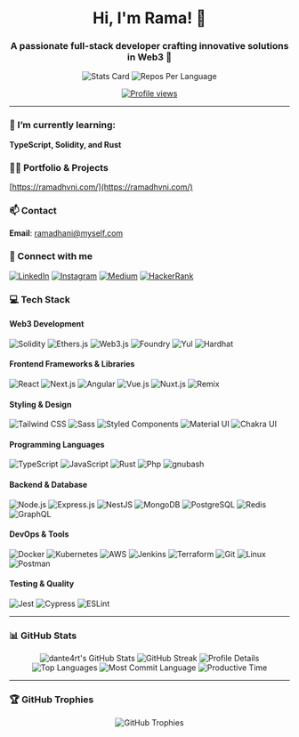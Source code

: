 <h1 align="center">Hi, I'm Rama! 👋</h1>
<h3 align="center">A passionate full-stack developer crafting innovative solutions in Web3 🚀</h3>

<p align="center">
<img src="https://github-profile-summary-cards.vercel.app/api/cards/stats?username=dante4rt&theme=radical" alt="Stats Card"/>
<img src="https://github-profile-summary-cards.vercel.app/api/cards/repos-per-language?username=dante4rt&theme=radical" alt="Repos Per Language"/>
</p>

<p align="center">
  <a href="https://github.com/dante4rt"><img src="https://komarev.com/ghpvc/?username=dante4rt&style=flat-square" alt="Profile views"/></a>
</p>

---

### 🌱 I’m currently learning:
**TypeScript, Solidity, and Rust**

### 👨‍💻 Portfolio & Projects
[https://ramadhvni.com/](https://ramadhvni.com/)

### 📫 Contact
**Email**: ramadhani@myself.com

### 🤝 Connect with me
<p align="left">
  <a href="https://linkedin.com/in/ramadhvni" target="_blank"><img src="https://img.shields.io/badge/-LinkedIn-%230077B5?style=for-the-badge&logo=linkedin&logoColor=white" alt="LinkedIn"/></a>
  <a href="https://instagram.com/ramadhvni" target="_blank"><img src="https://img.shields.io/badge/-Instagram-%23E4405F?style=for-the-badge&logo=instagram&logoColor=white" alt="Instagram"/></a>
  <a href="https://medium.com/@dntyk" target="_blank"><img src="https://img.shields.io/badge/-Medium-%2312100E?style=for-the-badge&logo=medium&logoColor=white" alt="Medium"/></a>
  <a href="https://www.hackerrank.com/rxmxdhxni" target="_blank"><img src="https://img.shields.io/badge/-HackerRank-%232EC866?style=for-the-badge&logo=hackerrank&logoColor=white" alt="HackerRank"/></a>
</p>

### 💻 Tech Stack

#### Web3 Development
<p align="left">
  <img src="https://img.shields.io/badge/-Solidity-%23363636?style=for-the-badge&logo=solidity&logoColor=white" alt="Solidity"/>
  <img src="https://img.shields.io/badge/-Ethers.js-%234E4E4E?style=for-the-badge&logo=ethereum&logoColor=white" alt="Ethers.js"/>
  <img src="https://img.shields.io/badge/-Web3.js-%23F16822?style=for-the-badge&logo=web3.js&logoColor=white" alt="Web3.js"/>
  <img src="https://img.shields.io/badge/-Foundry-%23FF9E0F?style=for-the-badge&logo=rust&logoColor=white" alt="Foundry"/>
  <img src="https://img.shields.io/badge/-Yul-%23FF9E0F?style=for-the-badge&logo=ethereum&logoColor=white" alt="Yul"/>
  <img src="https://img.shields.io/badge/-Hardhat-%23F7DF1E?style=for-the-badge&logo=ethereum&logoColor=black" alt="Hardhat"/>
</p>

#### Frontend Frameworks & Libraries
<p align="left">
  <img src="https://img.shields.io/badge/-React-%2361DAFB?style=for-the-badge&logo=react&logoColor=black" alt="React"/>
  <img src="https://img.shields.io/badge/-Next.js-%23000000?style=for-the-badge&logo=next.js&logoColor=white" alt="Next.js"/>
  <img src="https://img.shields.io/badge/-Angular-%23DD0031?style=for-the-badge&logo=angular&logoColor=white" alt="Angular"/>
  <img src="https://img.shields.io/badge/-Vue.js-%234FC08D?style=for-the-badge&logo=vue.js&logoColor=white" alt="Vue.js"/>
  <img src="https://img.shields.io/badge/-Nuxt.js-%2300DC82?style=for-the-badge&logo=nuxt.js&logoColor=white" alt="Nuxt.js"/>
  <img src="https://img.shields.io/badge/-Remix-%23000000?style=for-the-badge&logo=remix&logoColor=white" alt="Remix"/>
</p>

#### Styling & Design
<p align="left">
  <img src="https://img.shields.io/badge/-Tailwind_CSS-%2338B2AC?style=for-the-badge&logo=tailwindcss&logoColor=white" alt="Tailwind CSS"/>
  <img src="https://img.shields.io/badge/-Sass-%23CC6699?style=for-the-badge&logo=sass&logoColor=white" alt="Sass"/>
  <img src="https://img.shields.io/badge/-Styled_Components-%23DB7093?style=for-the-badge&logo=styled-components&logoColor=white" alt="Styled Components"/>
  <img src="https://img.shields.io/badge/-Material_UI-%230081CB?style=for-the-badge&logo=material-ui&logoColor=white" alt="Material UI"/>
  <img src="https://img.shields.io/badge/-Chakra_UI-%23319795?style=for-the-badge&logo=chakra-ui&logoColor=white" alt="Chakra UI"/>
</p>

#### Programming Languages
<p align="left">
  <img src="https://img.shields.io/badge/-TypeScript-%233178C6?style=for-the-badge&logo=typescript&logoColor=white" alt="TypeScript"/>
  <img src="https://img.shields.io/badge/-JavaScript-%23F7DF1E?style=for-the-badge&logo=javascript&logoColor=black" alt="JavaScript"/>
  <img src="https://img.shields.io/badge/-Rust-%23000000?style=for-the-badge&logo=rust&logoColor=white" alt="Rust"/>
  <img src="https://img.shields.io/badge/-Php-%233776AB?style=for-the-badge&logo=php&logoColor=white" alt="Php"/>
  <img src="https://img.shields.io/badge/-Bash-%23339933?style=for-the-badge&logo=gnubash&logoColor=black" alt="gnubash"/>
</p>

#### Backend & Database
<p align="left">
  <img src="https://img.shields.io/badge/-Node.js-%23339933?style=for-the-badge&logo=node.js&logoColor=white" alt="Node.js"/>
  <img src="https://img.shields.io/badge/-Express.js-%23000000?style=for-the-badge&logo=express&logoColor=white" alt="Express.js"/>
  <img src="https://img.shields.io/badge/-NestJS-%23E0234E?style=for-the-badge&logo=nestjs&logoColor=white" alt="NestJS"/>
  <img src="https://img.shields.io/badge/-MongoDB-%2347A248?style=for-the-badge&logo=mongodb&logoColor=white" alt="MongoDB"/>
  <img src="https://img.shields.io/badge/-PostgreSQL-%23336791?style=for-the-badge&logo=postgresql&logoColor=white" alt="PostgreSQL"/>
  <img src="https://img.shields.io/badge/-Redis-%23DC382D?style=for-the-badge&logo=redis&logoColor=white" alt="Redis"/>
  <img src="https://img.shields.io/badge/-GraphQL-%23E10098?style=for-the-badge&logo=graphql&logoColor=white" alt="GraphQL"/>
</p>

#### DevOps & Tools
<p align="left">
  <img src="https://img.shields.io/badge/-Docker-%232496ED?style=for-the-badge&logo=docker&logoColor=white" alt="Docker"/>
  <img src="https://img.shields.io/badge/-Kubernetes-%23326CE5?style=for-the-badge&logo=kubernetes&logoColor=white" alt="Kubernetes"/>
  <img src="https://img.shields.io/badge/-AWS-%23232F3E?style=for-the-badge&logo=amazon-aws&logoColor=white" alt="AWS"/>
  <img src="https://img.shields.io/badge/-Jenkins-%23D24939?style=for-the-badge&logo=jenkins&logoColor=white" alt="Jenkins"/>
  <img src="https://img.shields.io/badge/-Terraform-%237B42BC?style=for-the-badge&logo=terraform&logoColor=white" alt="Terraform"/>
  <img src="https://img.shields.io/badge/-Git-%23F05032?style=for-the-badge&logo=git&logoColor=white" alt="Git"/>
  <img src="https://img.shields.io/badge/-Linux-%23FCC624?style=for-the-badge&logo=linux&logoColor=black" alt="Linux"/>
  <img src="https://img.shields.io/badge/-Postman-%23FF6C37?style=for-the-badge&logo=postman&logoColor=white" alt="Postman"/>
</p>

#### Testing & Quality
<p align="left">
  <img src="https://img.shields.io/badge/-Jest-%23C21325?style=for-the-badge&logo=jest&logoColor=white" alt="Jest"/>
  <img src="https://img.shields.io/badge/-Cypress-%23172814?style=for-the-badge&logo=cypress&logoColor=white" alt="Cypress"/>
  <img src="https://img.shields.io/badge/-ESLint-%234B32C3?style=for-the-badge&logo=eslint&logoColor=white" alt="ESLint"/>
</p>

---

### 📊 GitHub Stats
<p align="center">
<img src="https://github-readme-stats.vercel.app/api?username=dante4rt&show_icons=true&theme=radical" alt="dante4rt's GitHub Stats"/>
<img src="https://github-readme-streak-stats.herokuapp.com/?user=dante4rt&theme=radical" alt="GitHub Streak"/>
<img src="https://github-profile-summary-cards.vercel.app/api/cards/profile-details?username=dante4rt&theme=radical" alt="Profile Details"/>
<img src="https://github-readme-stats.vercel.app/api/top-langs/?username=dante4rt&theme=radical&layout=compact" alt="Top Languages"/>
<img src="https://github-profile-summary-cards.vercel.app/api/cards/most-commit-language?username=dante4rt&theme=radical" alt="Most Commit Language"/>
<img src="https://github-profile-summary-cards.vercel.app/api/cards/productive-time?username=dante4rt&theme=radical&utcOffset=8" alt="Productive Time"/>
</p>


---

### 🏆 GitHub Trophies
<p align="center">
  <img src="https://github-profile-trophy.vercel.app/?username=dante4rt&theme=radical&column=7" alt="GitHub Trophies"/>
</p>
